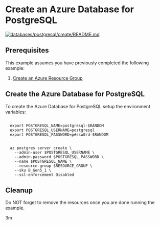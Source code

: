 
# Create an Azure Database for PostgreSQL

[![databases/postgresql/create/README.md](https://github.com/Azure-Samples/java-on-azure-examples/actions/workflows/databases_postgresql_create_README_md.yml/badge.svg)](https://github.com/Azure-Samples/java-on-azure-examples/actions/workflows/databases_postgresql_create_README_md.yml)

## Prerequisites

This example assumes you have previously completed the following example:

1. [Create an Azure Resource Group](../../../general/group/create/README.md)

<!-- workflow.cron(0 16 * * 5) -->
<!-- workflow.include(../../../general/group/create/README.md) -->

## Create the Azure Database for PostgreSQL

To create the Azure Database for PostgreSQL setup the environment variables:

<!-- workflow.skip() -->
```shell

  export POSTGRESQL_NAME=postgresql-$RANDOM
  export POSTGRESQL_USERNAME=postgresql
  export POSTGRESQL_PASSWORD=p#ssw0rd-$RANDOM

```

<!-- workflow.run()

  if [[ -z $POSTGRESQL_NAME ]]; then
    export POSTGRESQL_NAME=postgresql-$RANDOM
    export POSTGRESQL_USERNAME=postgresql
    export POSTGRESQL_PASSWORD=p#ssw0rd-$RANDOM
  fi

  -->

```shell

  az postgres server create \
    --admin-user $POSTGRESQL_USERNAME \
    --admin-password $POSTGRESQL_PASSWORD \
    --name $POSTGRESQL_NAME \
    --resource-group $RESOURCE_GROUP \
    --sku B_Gen5_1 \
    --ssl-enforcement Disabled

```

## Cleanup

Do NOT forget to remove the resources once you are done running the example.

<!-- workflow.directOnly()

  export RESULT=$(az postgres server show --resource-group $RESOURCE_GROUP --name $POSTGRESQL_NAME --output tsv --query userVisibleState)
  az group delete --name $RESOURCE_GROUP --yes || true
  if [[ "$RESULT" != Ready ]]; then
    echo 'PostgreSQL database is NOT ready'
    exit 1
  fi

  -->

3m
